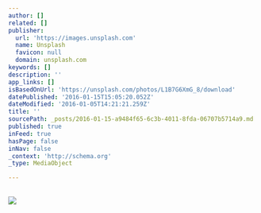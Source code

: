 ```yaml
---
author: []
related: []
publisher:
  url: 'https://images.unsplash.com'
  name: Unsplash
  favicon: null
  domain: unsplash.com
keywords: []
description: ''
app_links: []
isBasedOnUrl: 'https://unsplash.com/photos/L1B7G6XmG_8/download'
datePublished: '2016-01-15T15:05:20.052Z'
dateModified: '2016-01-05T14:21:21.259Z'
title: ''
sourcePath: _posts/2016-01-15-a9484f65-6c3b-4011-8fda-06707b5714a9.md
published: true
inFeed: true
hasPage: false
inNav: false
_context: 'http://schema.org'
_type: MediaObject

---
```

<article style=""><h1></h1><p></p><img src="https://images.unsplash.com/photo-1442405740009-7b57cca9d316?ixlib=rb-0.3.5&amp;q=80&amp;fm=jpg&amp;crop=entropy&amp;s=8ad0e3579b66e754924530ded828521b" /></article>
